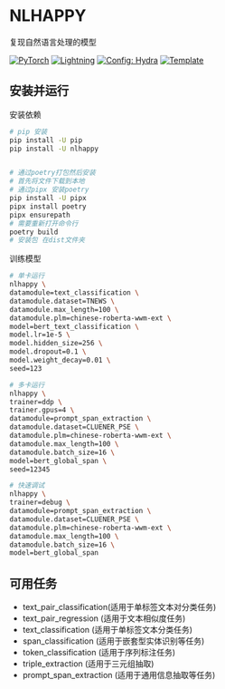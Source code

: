 

# NLHAPPY

复现自然语言处理的模型

<a href="https://pytorch.org/get-started/locally/"><img alt="PyTorch" src="https://img.shields.io/badge/PyTorch-ee4c2c?logo=pytorch&logoColor=white"></a>
<a href="https://pytorchlightning.ai/"><img alt="Lightning" src="https://img.shields.io/badge/-Lightning-792ee5?logo=pytorchlightning&logoColor=white"></a>
<a href="https://hydra.cc/"><img alt="Config: Hydra" src="https://img.shields.io/badge/Config-Hydra-89b8cd"></a>
<a href="https://github.com/ashleve/lightning-hydra-template"><img alt="Template" src="https://img.shields.io/badge/-Lightning--Hydra--Template-017F2F?style=flat&logo=github&labelColor=gray"></a><br>



</div>




## 安装并运行

安装依赖

```bash
# pip 安装
pip install -U pip
pip install -U nlhappy


# 通过poetry打包然后安装
# 首先将文件下载到本地
# 通过pipx 安装poetry
pip install -U pipx
pipx install poetry
pipx ensurepath 
# 需要重新打开命令行
poetry build
# 安装包 在dist文件夹

```

训练模型

```bash
# 单卡运行
nlhappy \
datamodule=text_classification \
datamodule.dataset=TNEWS \
datamodule.max_length=100 \
datamodule.plm=chinese-roberta-wwm-ext \
model=bert_text_classification \
model.lr=1e-5 \
model.hidden_size=256 \
model.dropout=0.1 \
model.weight_decay=0.01 \
seed=123

# 多卡运行
nlhappy \
trainer=ddp \
trainer.gpus=4 \
datamodule=prompt_span_extraction \
datamodule.dataset=CLUENER_PSE \
datamodule.plm=chinese-roberta-wwm-ext \
datamodule.max_length=100 \
datamodule.batch_size=16 \
model=bert_global_span \
seed=12345

# 快速调试
nlhappy \
trainer=debug \
datamodule=prompt_span_extraction \
datamodule.dataset=CLUENER_PSE \
datamodule.plm=chinese-roberta-wwm-ext \
datamodule.max_length=100 \
datamodule.batch_size=16 \
model=bert_global_span 

```

## 可用任务

- text_pair_classification(适用于单标签文本对分类任务)
- text_pair_regression (适用于文本相似度任务)
- text_classification (适用于单标签文本分类任务)
- span_classification (适用于嵌套型实体识别等任务)
- token_classification (适用于序列标注任务)
- triple_extraction (适用于三元组抽取)
- prompt_span_extraction (适用于通用信息抽取等任务)




